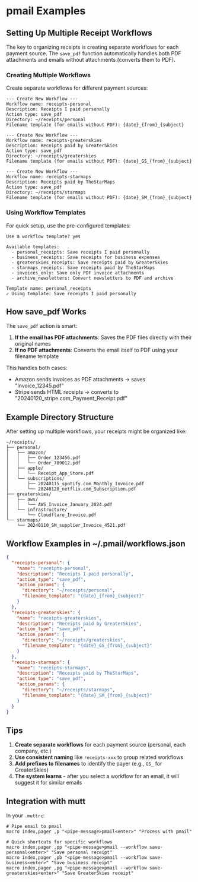 # pmail Examples

## Setting Up Multiple Receipt Workflows

The key to organizing receipts is creating separate workflows for each payment source. The `save_pdf` function automatically handles both PDF attachments and emails without attachments (converts them to PDF).

### Creating Multiple Workflows

Create separate workflows for different payment sources:

```
--- Create New Workflow ---
Workflow name: receipts-personal
Description: Receipts I paid personally
Action type: save_pdf
Directory: ~/receipts/personal
Filename template (for emails without PDF): {date}_{from}_{subject}

--- Create New Workflow ---
Workflow name: receipts-greaterskies  
Description: Receipts paid by GreaterSkies
Action type: save_pdf
Directory: ~/receipts/greaterskies
Filename template (for emails without PDF): {date}_GS_{from}_{subject}

--- Create New Workflow ---
Workflow name: receipts-starmaps
Description: Receipts paid by TheStarMaps  
Action type: save_pdf
Directory: ~/receipts/starmaps
Filename template (for emails without PDF): {date}_SM_{from}_{subject}
```

### Using Workflow Templates

For quick setup, use the pre-configured templates:

```
Use a workflow template? yes

Available templates:
  - personal_receipts: Save receipts I paid personally
  - business_receipts: Save receipts for business expenses  
  - greaterskies_receipts: Save receipts paid by GreaterSkies
  - starmaps_receipts: Save receipts paid by TheStarMaps
  - invoices_only: Save only PDF invoice attachments
  - archive_newsletters: Convert newsletters to PDF and archive

Template name: personal_receipts
✓ Using template: Save receipts I paid personally
```

## How save_pdf Works

The `save_pdf` action is smart:

1. **If the email has PDF attachments**: Saves the PDF files directly with their original names
2. **If no PDF attachments**: Converts the email itself to PDF using your filename template

This handles both cases:
- Amazon sends invoices as PDF attachments → saves "Invoice_12345.pdf"
- Stripe sends HTML receipts → converts to "20240120_stripe.com_Payment_Receipt.pdf"

## Example Directory Structure

After setting up multiple workflows, your receipts might be organized like:

```
~/receipts/
├── personal/
│   ├── amazon/
│   │   ├── Order_123456.pdf
│   │   └── Order_789012.pdf
│   ├── apple/
│   │   └── Receipt_App_Store.pdf
│   └── subscriptions/
│       ├── 20240115_spotify.com_Monthly_Invoice.pdf
│       └── 20240120_netflix.com_Subscription.pdf
├── greaterskies/
│   ├── aws/
│   │   └── AWS_Invoice_January_2024.pdf
│   └── infrastructure/
│       └── Cloudflare_Invoice.pdf
└── starmaps/
    └── 20240110_SM_supplier_Invoice_4521.pdf
```

## Workflow Examples in ~/.pmail/workflows.json

```json
{
  "receipts-personal": {
    "name": "receipts-personal",
    "description": "Receipts I paid personally",
    "action_type": "save_pdf",
    "action_params": {
      "directory": "~/receipts/personal",
      "filename_template": "{date}_{from}_{subject}"
    }
  },
  "receipts-greaterskies": {
    "name": "receipts-greaterskies",
    "description": "Receipts paid by GreaterSkies",
    "action_type": "save_pdf",
    "action_params": {
      "directory": "~/receipts/greaterskies",
      "filename_template": "{date}_GS_{from}_{subject}"
    }
  },
  "receipts-starmaps": {
    "name": "receipts-starmaps",
    "description": "Receipts paid by TheStarMaps",
    "action_type": "save_pdf",
    "action_params": {
      "directory": "~/receipts/starmaps",
      "filename_template": "{date}_SM_{from}_{subject}"
    }
  }
}
```

## Tips

1. **Create separate workflows** for each payment source (personal, each company, etc.)
2. **Use consistent naming** like `receipts-xxx` to group related workflows
3. **Add prefixes to filenames** to identify the payer (e.g., `GS_` for GreaterSkies)
4. **The system learns** - after you select a workflow for an email, it will suggest it for similar emails

## Integration with mutt

In your `.muttrc`:
```
# Pipe email to pmail
macro index,pager ,p "<pipe-message>pmail<enter>" "Process with pmail"

# Quick shortcuts for specific workflows
macro index,pager ,pp "<pipe-message>pmail --workflow save-personal<enter>" "Save personal receipt"
macro index,pager ,pb "<pipe-message>pmail --workflow save-business<enter>" "Save business receipt"
macro index,pager ,pg "<pipe-message>pmail --workflow save-greaterskies<enter>" "Save GreaterSkies receipt"
```